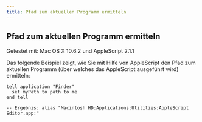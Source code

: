 ```yaml
---
title: Pfad zum aktuellen Programm ermitteln
---
```


## Pfad zum aktuellen Programm ermitteln

Getestet mit: Mac OS X 10.6.2 und AppleScript 2.1.1

Das folgende Beispiel zeigt, wie Sie mit Hilfe von AppleScript den Pfad zum aktuellen Programm (über welches das AppleScript ausgeführt wird) ermitteln:

```applescript
tell application "Finder"
  set myPath to path to me
end tell

-- Ergebnis: alias "Macintosh HD:Applications:Utilities:AppleScript Editor.app:"
```

